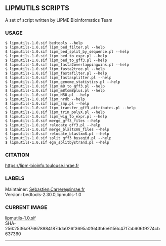 ## LIPMUTILS SCRIPTS

A set of script written by LIPME Bioinformatics Team

### USAGE

	$ lipmutils-1.0.sif bedtools --help
	$ lipmutils-1.0.sif lipm_bed_filter.pl --help
	$ lipmutils-1.0.sif lipm_bed_split_by_sequence.pl --help
	$ lipmutils-1.0.sif lipm_bed_to_expr.pl --help
	$ lipmutils-1.0.sif lipm_bed_to_gff3.pl --help
	$ lipmutils-1.0.sif lipm_fasta2overlappingwins.pl --help
	$ lipmutils-1.0.sif lipm_fasta2tree.pl --help
	$ lipmutils-1.0.sif lipm_fastafilter.pl --help
	$ lipmutils-1.0.sif lipm_fastasplitter.pl --help
	$ lipmutils-1.0.sif lipm_genome_statistics.pl --help
	$ lipmutils-1.0.sif lipm_m8_to_gff3.pl --help
	$ lipmutils-1.0.sif lipm_m8tom8plus.pl --help
	$ lipmutils-1.0.sif lipm_N50.pl --help
	$ lipmutils-1.0.sif lipm_nrdb --help
	$ lipmutils-1.0.sif lipm_smp.pl --help
	$ lipmutils-1.0.sif lipm_transfer_gff3_attributes.pl --help
	$ lipmutils-1.0.sif lipm_trim_polyX.pl --help
	$ lipmutils-1.0.sif lipm_wig_to_expr.pl --help
	$ lipmutils-1.0.sif merge_gff3_files --help
	$ lipmutils-1.0.sif relocate_gff3.pl --help
	$ lipmutils-1.0.sif merge_blastxm8_files --help
	$ lipmutils-1.0.sif relocate_blastxm8.pl --help
	$ lipmutils-1.0.sif split_gff3_byseqid.pl --help
	$ lipmutils-1.0.sif egn_splitbystrand.pl --help

### CITATION

https://lipm-bioinfo.toulouse.inrae.fr

### LABELS

Maintainer: Sebastien.Carrere@inrae.fr  
Version: bedtools-2.30.0,lipmutils-1.0  

### CURRENT IMAGE

 [lipmutils-1.0.sif](./lipmutils-1.0.sif)  
SHA-256:2536a976678984187dda026f3695a0f643b6e6156c4717ab606f9274cb637360

---

